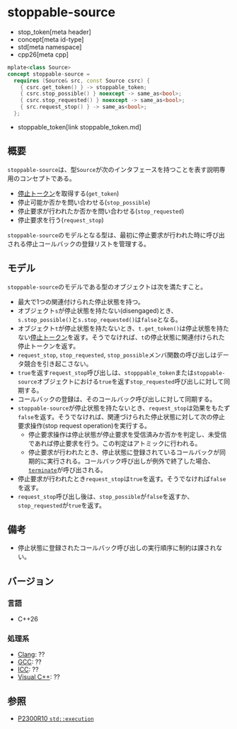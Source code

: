 # stoppable-source
* stop_token[meta header]
* concept[meta id-type]
* std[meta namespace]
* cpp26[meta cpp]

```cpp
mplate<class Source>
concept stoppable-source =
  requires (Source& src, const Source csrc) {
    { csrc.get_token() } -> stoppable_token;
    { csrc.stop_possible() } noexcept -> same_as<bool>;
    { csrc.stop_requested() } noexcept -> same_as<bool>;
    { src.request_stop() } -> same_as<bool>;
  };
```
* stoppable_token[link stoppable_token.md]

## 概要
`stoppable-source`は、型`Source`が次のインタフェースを持つことを表す説明専用のコンセプトである。

- [停止トークン](stoppable_token.md)を取得する(`get_token`)
- 停止可能か否かを問い合わせる(`stop_possible`)
- 停止要求が行われたか否かを問い合わせる(`stop_requested`)
- 停止要求を行う(`request_stop`)

`stoppable-source`のモデルとなる型は、最初に停止要求が行われた時に呼び出される停止コールバックの登録リストを管理する。


## モデル
`stoppable-source`のモデルである型のオブジェクトは次を満たすこと。

- 最大で1つの関連付けられた停止状態を持つ。
- オブジェクト`s`が停止状態を持たない(disengaged)とき、`s.stop_possible()`と`s.stop_requested()`は`false`となる。
- オブジェクト`t`が停止状態を持たないとき、`t.get_token()`は停止状態を持たない[停止トークン](stoppable_token.md)を返す。そうでなければ、`t`の停止状態に関連付けられた停止トークンを返す。
- `request_stop`, `stop_requested`, `stop_possible`メンバ関数の呼び出しはデータ競合を引き起こさない。
- `true`を返す`request_stop`呼び出しは、`stopppable_token`または`stoppable-source`オブジェクトにおける`true`を返す`stop_requested`呼び出しに対して同期する。
- コールバックの登録は、そのコールバック呼び出しに対して同期する。
- `stoppable-source`が停止状態を持たないとき、`request_stop`は効果をもたず`false`を返す。そうでなければ、関連づけられた停止状態に対して次の停止要求操作(stop request operation)を実行する。
    - 停止要求操作は停止状態が停止要求を受信済みか否かを判定し、未受信であれば停止要求を行う。この判定はアトミックに行われる。
    - 停止要求が行われたとき、停止状態に登録されているコールバックが同期的に実行される。コールバック呼び出しが例外で終了した場合、[`terminate`](/reference/exception/terminate.md)が呼び出される。
- 停止要求が行われたとき`request_stop`は`true`を返す。そうでなければ`false`を返す。
- `request_stop`呼び出し後は、`stop_possible`が`false`を返すか、`stop_requested`が`true`を返す。


## 備考
- 停止状態に登録されたコールバック呼び出しの実行順序に制約は課されない。


## バージョン
### 言語
- C++26

### 処理系
- [Clang](/implementation.md#clang): ??
- [GCC](/implementation.md#gcc): ??
- [ICC](/implementation.md#icc): ??
- [Visual C++](/implementation.md#visual_cpp): ??


## 参照
- [P2300R10 `std::execution`](https://www.open-std.org/jtc1/sc22/wg21/docs/papers/2024/p2300r10.html)
